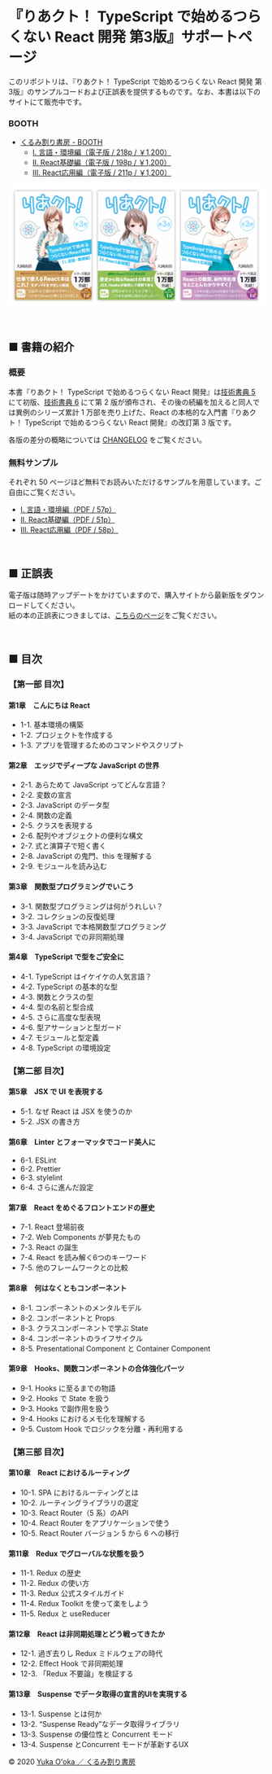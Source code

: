 # 『りあクト！ TypeScript で始めるつらくない React 開発 第3版』サポートページ

このリポジトリは、『りあクト！ TypeScript で始めるつらくない React 開発 第3版』のサンプルコードおよび正誤表を提供するものです。なお、本書は以下のサイトにて販売中です。

### BOOTH

- [くるみ割り書房 - BOOTH](https://oukayuka.booth.pm/)
    - [Ⅰ. 言語・環境編（電子版 / 218p / ￥1,200）](https://booth.pm/ja/items/2368045)
    - [Ⅱ. React基礎編（電子版 / 198p / ￥1,200）](https://booth.pm/ja/items/2368019)
    - [Ⅲ. React応用編（電子版 / 211p / ￥1,200）](https://booth.pm/ja/items/2367992)

<a href="https://oukayuka.booth.pm/"><img src="./images/riakuto3-covers.png" /></a>

<br />

## ■ 書籍の紹介

### 概要

本書『りあクト！ TypeScript で始めるつらくない React 開発』は[技術書典 5](https://techbookfest.org/event/tbf05) にて初版、[技術書典 6](https://techbookfest.org/event/tbf06) にて第 2 版が頒布され、その後の続編を加えると同人では異例のシリーズ累計 1 万部を売り上げた、React の本格的な入門書『りあクト！ TypeScript で始めるつらくない React 開発』の改訂第 3 版です。

各版の差分の概略については [CHANGELOG](./CHANGELOG.md) をご覧ください。

### 無料サンプル

それぞれ 50 ページほど無料でお読みいただけるサンプルを用意しています。ご自由にご覧ください。

- [Ⅰ. 言語・環境編（PDF / 57p）](./samples/riakuto3pt1-sample.pdf)
- [Ⅱ. React基礎編（PDF / 51p）](./samples/riakuto3pt2-sample.pdf)
- [Ⅲ. React応用編（PDF / 58p）](./samples/riakuto3pt3-sample.pdf)

<br />

## ■ 正誤表

電子版は随時アップデートをかけていますので、購入サイトから最新版をダウンロードしてください。  
紙の本の正誤表につきましては、[こちらのページ](./errata.md)をご覧ください。

<br />

## ■ 目次

### 【第一部 目次】

#### 第1章　こんにちは React

- 1-1. 基本環境の構築
- 1-2. プロジェクトを作成する
- 1-3. アプリを管理するためのコマンドやスクリプト

#### 第2章　エッジでディープな JavaScript の世界

- 2-1. あらためて JavaScript ってどんな言語？
- 2-2. 変数の宣言
- 2-3. JavaScript のデータ型
- 2-4. 関数の定義
- 2-5. クラスを表現する
- 2-6. 配列やオブジェクトの便利な構文
- 2-7. 式と演算子で短く書く
- 2-8. JavaScript の鬼門、this を理解する
- 2-9. モジュールを読み込む

#### 第3章　関数型プログラミングでいこう

- 3-1. 関数型プログラミングは何がうれしい？
- 3-2. コレクションの反復処理
- 3-3. JavaScript で本格関数型プログラミング
- 3-4. JavaScript での非同期処理

#### 第4章　TypeScript で型をご安全に

- 4-1. TypeScript はイケイケの人気言語？
- 4-2. TypeScript の基本的な型
- 4-3. 関数とクラスの型
- 4-4. 型の名前と型合成
- 4-5. さらに高度な型表現
- 4-6. 型アサーションと型ガード
- 4-7. モジュールと型定義
- 4-8. TypeScript の環境設定

### 【第二部 目次】

#### 第5章　JSX で UI を表現する

- 5-1. なぜ React は JSX を使うのか
- 5-2. JSX の書き方

#### 第6章　Linter とフォーマッタでコード美人に

- 6-1. ESLint
- 6-2. Prettier
- 6-3. stylelint
- 6-4. さらに進んだ設定

#### 第7章　React をめぐるフロントエンドの歴史

- 7-1. React 登場前夜
- 7-2. Web Components が夢見たもの
- 7-3. React の誕生
- 7-4. React を読み解く6つのキーワード
- 7-5. 他のフレームワークとの比較

#### 第8章　何はなくともコンポーネント

- 8-1. コンポーネントのメンタルモデル
- 8-2. コンポーネントと Props
- 8-3. クラスコンポーネントで学ぶ State
- 8-4. コンポーネントのライフサイクル
- 8-5. Presentational Component と Container Component

#### 第9章　Hooks、関数コンポーネントの合体強化パーツ

- 9-1. Hooks に至るまでの物語
- 9-2. Hooks で State を扱う
- 9-3. Hooks で副作用を扱う
- 9-4. Hooks におけるメモ化を理解する
- 9-5. Custom Hook でロジックを分離・再利用する

### 【第三部 目次】

#### 第10章　React におけるルーティング

- 10-1. SPA におけるルーティングとは
- 10-2. ルーティングライブラリの選定
- 10-3. React Router（5 系）のAPI
- 10-4. React Router をアプリケーションで使う
- 10-5. React Router バージョン 5 から 6 への移行

#### 第11章　Redux でグローバルな状態を扱う

- 11-1. Redux の歴史
- 11-2. Redux の使い方
- 11-3. Redux 公式スタイルガイド
- 11-4. Redux Toolkit を使って楽をしよう
- 11-5. Redux と useReducer

#### 第12章　React は非同期処理とどう戦ってきたか

- 12-1. 過ぎ去りし Redux ミドルウェアの時代
- 12-2. Effect Hook で非同期処理
- 12-3. 「Redux 不要論」を検証する

#### 第13章　Suspense でデータ取得の宣言的UIを実現する

- 13-1. Suspense とは何か
- 13-2. “Suspense  Ready”なデータ取得ライブラリ
- 13-3. Suspense の優位性と Concurrent モード
- 13-4. Suspense とConcurrent モードが革新するUX

© 2020 [Yuka O'oka ／ くるみ割り書房](https://oukayuka.booth.pm/)
